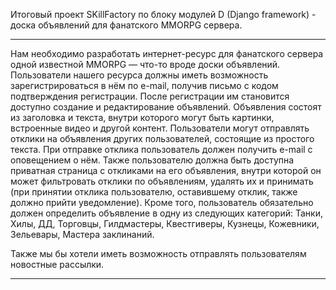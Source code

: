 Итоговый проект SKillFactory по блоку модулей D (Django framework) - доска объявлений
для фанатского MMORPG сервера.

---

Нам необходимо разработать интернет-ресурс для фанатского сервера одной известной MMORPG —
что-то вроде доски объявлений. Пользователи нашего ресурса должны иметь возможность зарегистрироваться в нём по e-mail,
получив письмо с кодом подтверждения регистрации. После регистрации им становится доступно создание и
редактирование объявлений. Объявления состоят из заголовка и текста, внутри которого могут быть картинки,
встроенные видео и другой контент. Пользователи могут отправлять отклики на объявления других пользователей,
состоящие из простого текста. При отправке отклика пользователь должен получить e-mail с оповещением о нём.
Также пользователю должна быть доступна приватная страница с откликами на его объявления, внутри которой он может
фильтровать отклики по объявлениям, удалять их и принимать (при принятии отклика пользователю, оставившему отклик,
также должно прийти уведомление). Кроме того, пользователь обязательно должен определить объявление в одну из
следующих категорий: Танки, Хилы, ДД, Торговцы, Гилдмастеры, Квестгиверы, Кузнецы, Кожевники, Зельевары,
Мастера заклинаний.

Также мы бы хотели иметь возможность отправлять пользователям новостные рассылки.

---
